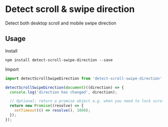# Detect scroll & swipe direction

Detect both desktop scroll and mobile swipe direction

## Usage

Install

```
npm install detect-scroll-swipe-direction --save
```

Import

```javascript
import detectScrollSwipeDirection from 'detect-scroll-swipe-direction';

detectScrollSwipeDirection(document)((direction) => {
  console.log('direction has changed', direction);

  // Optional: return a promise object e.g. when you need to lock scroll until an animation complete
  return new Promise((resolve) => {
    setTimeout(() => resolve(), 1000);
  });
});
```
